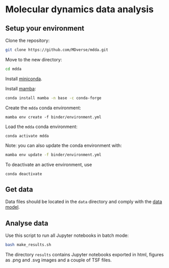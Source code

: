 # Molecular dynamics data analysis

## Setup your environment

Clone the repository:

```bash
git clone https://github.com/MDverse/mdda.git
```

Move to the new directory:

```bash
cd mdda
```

Install [miniconda](https://docs.conda.io/en/latest/miniconda.html).

Install [mamba](https://github.com/mamba-org/mamba):

```bash
conda install mamba -n base -c conda-forge
```

Create the `mdda` conda environment:
```
mamba env create -f binder/environment.yml
```

Load the `mdda` conda environment:
```
conda activate mdda
```

Note: you can also update the conda environment with:

```bash
mamba env update -f binder/environment.yml
```

To deactivate an active environment, use

```
conda deactivate
```

## Get data

Data files should be located in the `data` directory and comply with the [data model](https://github.com/MDverse/mdws/blob/main/docs/data_model.md).

## Analyse data

Use this script to run all Jupyter notebooks in batch mode:

```bash
bash make_results.sh
```

The directory `results` contains Jupyter notebooks exported in html, figures as .png and .svg images and a couple of TSF files.





